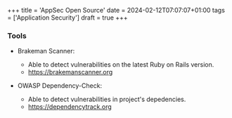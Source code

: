 +++
title = 'AppSec Open Source'
date = 2024-02-12T07:07:07+01:00
tags = ['Application Security']
draft = true
+++

### Tools

- Brakeman Scanner:
    - Able to detect vulnerabilities on the latest Ruby on Rails version.
    - https://brakemanscanner.org

- OWASP Dependency-Check:
    - Able to detect vulnerabilities in project's depedencies.
    - https://dependencytrack.org


